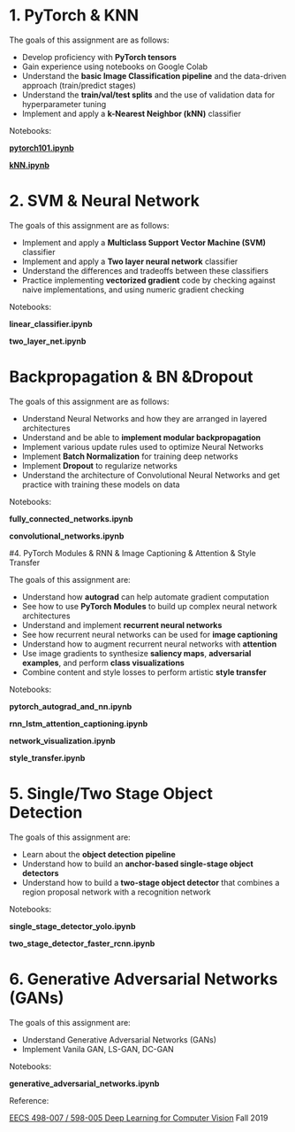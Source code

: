 
# 1. PyTorch  & KNN

The goals of this assignment are as follows:

- Develop proficiency with **PyTorch tensors**
- Gain experience using notebooks on Google Colab
- Understand the **basic Image Classification pipeline** and the data-driven approach (train/predict stages)
- Understand the **train/val/test splits** and the use of validation data for hyperparameter tuning
- Implement and apply a **k-Nearest Neighbor (kNN)** classifier

Notebooks: 

[**pytorch101.ipynb**](./pytorch101.ipynb)

[**kNN.ipynb**](./kNN.ipynb)

# 2. SVM & Neural Network

The goals of this assignment are as follows:

- Implement and apply a **Multiclass Support Vector Machine (SVM)** classifier
- Implement and apply a **Two layer neural network** classifier
- Understand the differences and tradeoffs between these classifiers
- Practice implementing **vectorized gradient** code by checking against naive implementations, and using numeric gradient checking

Notebooks:

**linear_classifier.ipynb**

**two_layer_net.ipynb**

# Backpropagation & BN &Dropout

The goals of this assignment are as follows:

- Understand Neural Networks and how they are arranged in layered architectures
- Understand and be able to **implement modular backpropagation**
- Implement various update rules used to optimize Neural Networks
- Implement **Batch Normalization** for training deep networks
- Implement **Dropout** to regularize networks
- Understand the architecture of Convolutional Neural Networks and get practice with training these models on data

Notebooks:

**fully_connected_networks.ipynb**

**convolutional_networks.ipynb**

#4. PyTorch Modules & RNN & Image Captioning & Attention & Style Transfer

The goals of this assignment are:

- Understand how **autograd** can help automate gradient computation
- See how to use **PyTorch Modules** to build up complex neural network architectures
- Understand and implement **recurrent neural networks**
- See how recurrent neural networks can be used for **image captioning**
- Understand how to augment recurrent neural networks with **attention**
- Use image gradients to synthesize **saliency maps**, **adversarial examples**, and perform **class visualizations**
- Combine content and style losses to perform artistic **style transfer**

Notebooks:

**pytorch_autograd_and_nn.ipynb**

**rnn_lstm_attention_captioning.ipynb**

**network_visualization.ipynb**

**style_transfer.ipynb**



# 5. Single/Two Stage Object Detection

The goals of this assignment are:

- Learn about the **object detection pipeline**
- Understand how to build an **anchor-based single-stage object detectors**
- Understand how to build a **two-stage object detector** that combines a region proposal network with a recognition network

Notebooks:

**single_stage_detector_yolo.ipynb**

**two_stage_detector_faster_rcnn.ipynb** 



# 6. Generative Adversarial Networks (GANs)

The goals of this assignment are:

- Understand Generative Adversarial Networks (GANs)
- Implement Vanila GAN, LS-GAN, DC-GAN

Notebooks:

**generative_adversarial_networks.ipynb**



 Reference:

[EECS 498-007 / 598-005 Deep Learning for Computer Vision](https://web.eecs.umich.edu/~justincj/teaching/eecs498/) Fall 2019

